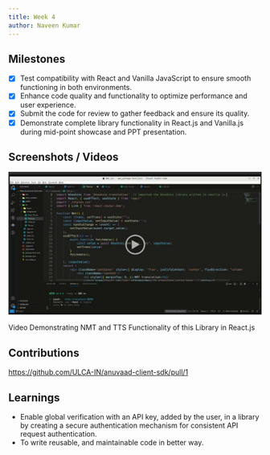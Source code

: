 ```yaml
---
title: Week 4
author: Naveen Kumar
---
```


## Milestones
- [x] Test compatibility with React and Vanilla JavaScript to ensure smooth functioning in both environments.
- [x] Enhance code quality and functionality to optimize performance and user experience.
- [x] Submit the code for review to gather feedback and ensure its quality.
- [x] Demonstrate complete library functionality in React.js and Vanilla.js during mid-point showcase and PPT presentation.

## Screenshots / Videos 
<!-- 
<video controls>
  <source src="../images/jsx-rec.mp4" type="video/mp4" />   
  Your browser does not support the video tag.
</video>   -->

[![Watch the video](../images/jsx-preview.png)](https://drive.google.com/file/d/1oIzBBUgPB7vBurJQv1NnWKNDzJbWTXnc/view?usp=sharing)

Video Demonstrating NMT and TTS Functionality of this Library in React.js

## Contributions
https://github.com/ULCA-IN/anuvaad-client-sdk/pull/1 

## Learnings 
-  Enable global verification with an API key, added by the user, in a library by creating a secure authentication mechanism for consistent API request authentication.
- To write reusable, and maintainable code in better way.